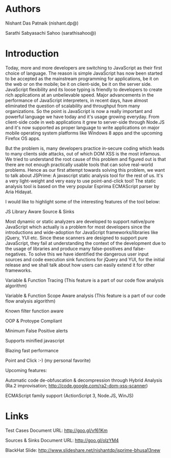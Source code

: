 Authors
=========
Nishant Das Patnaik (nishant.dp@)

Sarathi Sabyasachi Sahoo (sarathisahoo@)

Introduction
===============
Today, more and more developers are switching to JavaScript as their first choice of language. The reason is simple JavaScript has now been started to be accepted as the mainstream programming for applications, be it on the web or on the mobile; be it on client-side, be it on the server side. JavaScript flexibility and its loose typing is friendly to developers to create rich applications at an unbelievable speed. Major advancements in the performance of JavaScript interpreters, in recent days, have almost eliminated the question of scalability and throughput from many organizations. So the point is JavaScript is now a really important and powerful language we have today and it's usage growing everyday. From client-side code in web applications it grew to server-side through Node.JS and it's now supported as proper language to write applications on major mobile operating system platforms like Windows 8 apps and the upcoming Firefox OS apps.

But the problem is, many developers practice in-secure coding which leads to many clients side attacks, out of which DOM XSS is the most infamous. We tried to understand the root cause of this problem and figured out is that there are not enough practically usable tools that can solve real-world problems. Hence as our first attempt towards solving this problem, we want to talk about JSPrime: A javascript static analysis tool for the rest of us. It's a very light-weight and very easy to use point-and-click tool! The static analysis tool is based on the very popular Esprima ECMAScript parser by Aria Hidayat.

I would like to highlight some of the interesting features of the tool below:

JS Library Aware Source & Sinks

Most dynamic or static analyzers are developed to support native/pure JavaScript which actually is a problem for most developers since the introductions and wide-adoption for JavaScript frameworks/libraries like jQuery, YUI etc. Since these scanners are designed to support pure JavaScript, they fail at understanding the context of the development due to the usage of libraries and produce many false-positives and false-negatives. To solve this we have identified the dangerous user input sources and code execution sink functions for jQuery and YUI, for the initial release and we shall talk about how users can easily extend it for other frameworks.

Variable & Function Tracing (This feature is a part of our code flow analysis algorithm)

Variable & Function Scope Aware analysis (This feature is a part of our code flow analysis algorithm)

Known filter function aware

OOP & Protoype Compliant

Minimum False Positive alerts

Supports minified javascript

Blazing fast performance

Point and Click :-) (my personal favorite)

Upcoming features:

Automatic code de-obfuscation & decompression through Hybrid Analysis (Ra.2 improvisation; http://code.google.com/ra2-dom-xss-scanner)

ECMAScript family support (ActionScript 3, Node.JS, WinJS)

Links
=====
Test Cases Document URL: http://goo.gl/vf61Km

Sources & Sinks Document URL: http://goo.gl/olzYM4

BlackHat Slide: http://www.slideshare.net/nishantdp/jsprime-bhusa13new

